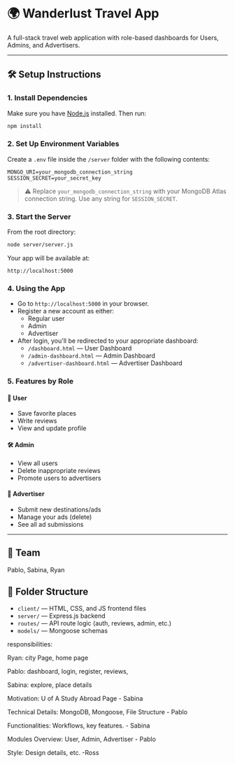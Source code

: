 
# 🌍 Wanderlust Travel App

A full-stack travel web application with role-based dashboards for Users, Admins, and Advertisers.

---

## 🛠️ Setup Instructions

### 1. Install Dependencies
Make sure you have [Node.js](https://nodejs.org/) installed. Then run:

```bash
npm install
```

### 2. Set Up Environment Variables
Create a `.env` file inside the `/server` folder with the following contents:

```env
MONGO_URI=your_mongodb_connection_string
SESSION_SECRET=your_secret_key
```

> ⚠️ Replace `your_mongodb_connection_string` with your MongoDB Atlas connection string. Use any string for `SESSION_SECRET`.

### 3. Start the Server
From the root directory:

```bash
node server/server.js
```

Your app will be available at:

```
http://localhost:5000
```

### 4. Using the App

- Go to `http://localhost:5000` in your browser.
- Register a new account as either:
  - Regular user
  - Admin
  - Advertiser
- After login, you'll be redirected to your appropriate dashboard:
  - `/dashboard.html` — User Dashboard
  - `/admin-dashboard.html` — Admin Dashboard
  - `/advertiser-dashboard.html` — Advertiser Dashboard

### 5. Features by Role

#### 👤 User
- Save favorite places
- Write reviews
- View and update profile

#### 🛠 Admin
- View all users
- Delete inappropriate reviews
- Promote users to advertisers

#### 📣 Advertiser
- Submit new destinations/ads
- Manage your ads (delete)
- See all ad submissions

---

## 👥 Team
Pablo, Sabina, Ryan

## 📁 Folder Structure

- `client/` — HTML, CSS, and JS frontend files
- `server/` — Express.js backend
- `routes/` — API route logic (auth, reviews, admin, etc.)
- `models/` — Mongoose schemas


responsibilities:

Ryan: city Page, home page

Pablo: dashboard, login, register, reviews, 

Sabina: explore, place details

Motivation: U of A Study Abroad Page - Sabina

Technical Details: MongoDB, Mongoose, File Structure - Pablo

Functionalities: Workflows, key features. - Sabina

Modules Overview: User, Admin, Advertiser - Pablo

Style: Design details, etc. -Ross

